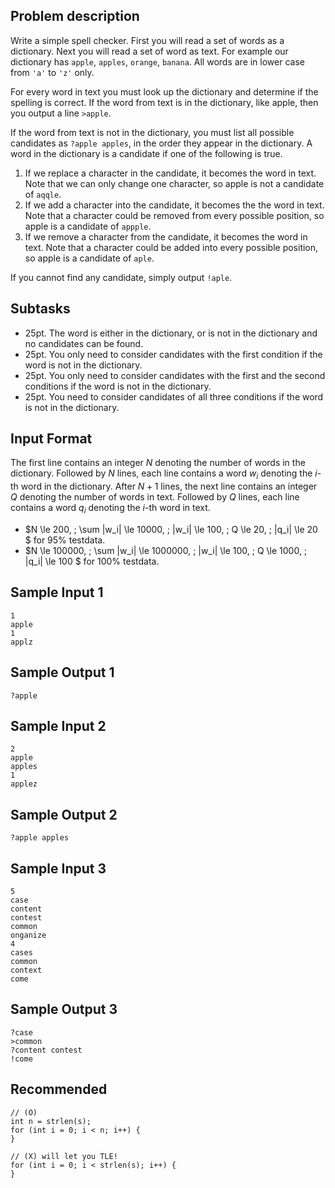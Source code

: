 ## Problem description ##
Write a simple spell checker. First you will read a set of words as a dictionary. Next you will read a set of word as text. For example our dictionary has `apple`, `apples`,  `orange`, `banana`. All words are in lower case from `'a'` to `'z'` only.

For every word in text you must look up the dictionary and determine if the spelling is correct. If the word from text is in the dictionary, like apple, then you output a line `>apple`.

If the word from text is not in the dictionary, you must list all possible candidates as `?apple apples`, in the order they appear in the dictionary. A word in the dictionary is a candidate if one of the following is true.

1. If we replace a character in the candidate, it becomes the word in text. Note that we can only change one character, so apple is not a candidate of `aqqle`.
2. If we add a character into the candidate, it becomes the the word in text. Note that a character could be removed from every possible position, so apple is a candidate of `appple`.
3. If we remove a character from the candidate, it becomes the word in text. Note that a character could be added into every possible position, so apple is a candidate of `aple`.

If you cannot find any candidate, simply output `!aple`.

## Subtasks ##

* 25pt. The word is either in the dictionary, or is not in the dictionary and no candidates can be found.
* 25pt. You only need to consider candidates with the first condition if the word is not in the dictionary.
* 25pt. You only need to consider candidates with the first and the second conditions if the word is not in the dictionary.
* 25pt. You need to consider candidates of all three conditions if the word is not in the dictionary.

## Input Format ##

The first line contains an integer $N$ denoting the number of words in the dictionary. Followed by $N$ lines, each line contains a word $w_i$ denoting the $i$-th word in the dictionary. After $N+1$ lines, the next line contains an integer $Q$ denoting the number of words in text. Followed by $Q$ lines, each line contains a word $q_i$ denoting the $i$-th word in text.

* $N \le 200, \; \sum |w_i| \le 10000, \; |w_i| \le 100, \; Q \le 20, \; |q_i| \le 20 $ for 95% testdata.
* $N \le 100000, \; \sum |w_i| \le 1000000, \;  |w_i| \le 100, \; Q \le 1000, \; |q_i| \le 100 $ for 100% testdata.

## Sample Input 1 ##
```
1
apple
1
applz
```

## Sample Output 1 ##
```
?apple
```

## Sample Input 2 ##
```
2
apple
apples
1
applez
```

## Sample Output 2 ##
```
?apple apples
```

## Sample Input 3 ##
```
5
case
content
contest
common
onganize
4
cases
common
context
come
```

## Sample Output 3 ##
```
?case
>common
?content contest
!come
```

## Recommended ##
```
// (O) 
int n = strlen(s);
for (int i = 0; i < n; i++) {
}

// (X) will let you TLE!
for (int i = 0; i < strlen(s); i++) {
}
```